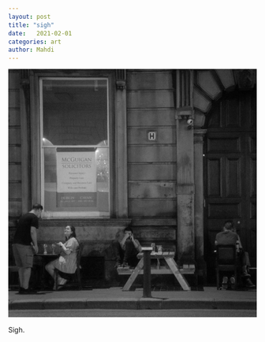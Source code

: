```yaml
---
layout: post
title: "sigh"
date:   2021-02-01
categories: art
author: Mahdi
---
```


![sigh](/img/arts/sigh.jpg)

<span class='image-details'>
Sigh.
</span>

